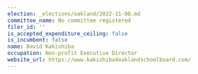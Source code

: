 ```yaml
---
election: _elections/oakland/2022-11-08.md
committee_name: No committee registered
filer_id: ''
is_accepted_expenditure_ceiling: false
is_incumbent: false
name: David Kakishiba
occupation: Non-profit Executive Director
website_url: https://www.kakishiba4oaklandschoolboard.com/
---
```

